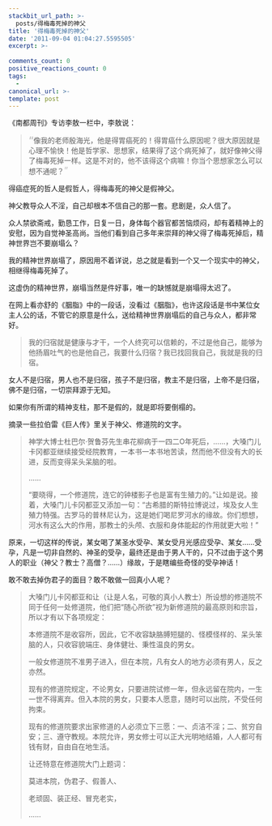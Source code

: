 ```yaml
---
stackbit_url_path: >-
  posts/得梅毒死掉的神父
title: '得梅毒死掉的神父'
date: '2011-09-04 01:04:27.5595505'
excerpt: >-
  
comments_count: 0
positive_reactions_count: 0
tags: 
  - 
canonical_url: >-
template: post
---
```

<p>《南都周刊》专访李敖一栏中，李敖说：</p>  <blockquote>   <p><strong><font color="#c0c0c0" size="4">“</font></strong>像我的老师殷海光，他是得胃癌死的！得胃癌什么原因呢？很大原因就是心理不愉快！他是哲学家、思想家，结果得了这个病死掉了，就好像神父得了梅毒死掉一样。这是不对的，他不该得这个病嘛！你当个思想家怎么可以想不通呢？<font color="#c0c0c0" size="4">”</font></p> </blockquote>  <p>得癌症死的哲人是假哲人，得梅毒死的神父是假神父。</p>  <p>神父教导众人不淫，自己却根本不信自己的那一套。悲剧是，众人信了。</p>  <p>众人禁欲斋戒，勤恳工作，日复一日，身体每个器官都苦恼烦闷，却有着精神上的安慰，因为自觉神圣高尚。当他们看到自己多年来崇拜的神父得了梅毒死掉后，精神世界岂不要崩塌么？</p>  <p>我的精神世界崩塌了，原因用不着详说，总之就是看到一个又一个现实中的神父，相继得梅毒死掉了。</p>  <p>这虚伪的精神世界，崩塌当然是件好事，唯一的缺憾就是崩塌得太迟了。</p>  <p>在网上看亦舒的《胭脂》中的一段话，没看过《胭脂》，也许这段话是书中某位女主人公的话，不管它的原意是什么，送给精神世界崩塌后的自己与众人，都非常好。</p>  <blockquote>   <p>我的归宿就是健康与才干，一个人终究可以信赖的，不过是他自己，能够为他扬眉吐气的也是他自己，我要什么归宿？我已找回我自己，我就是我的归宿。</p> </blockquote>  <p>女人不是归宿，男人也不是归宿，孩子不是归宿，教主不是归宿，上帝不是归宿，佛不是归宿，一切崇拜源于无知。</p>  <p>如果你有所谓的精神支柱，那不是假的，就是即将要倒榻的。</p>  <p>摘录一些拉伯雷《巨人传》里关于神父、修道院的文字。</p>  <blockquote>   <p>神学大博士杜巴尔·贺鲁芬先生串花柳病于一四二O年死后，……，大嗓门儿卡冈都亚继续接受经院教育，一本书一本书地苦读，然而他不但没有大的长进，反而变得呆头呆脑的啦。</p>    <p>……</p>    <p>“要晓得，一个修道院，连它的钟楼影子也是富有生殖力的。”让如是说。接着，大嗓门儿卡冈都亚又添加一句：“古希腊的斯特拉博说过，埃及女人生殖力特强。古罗马的普林尼认为，这是她们喝尼罗河水的缘故。你们想想，河水有这么大的作用，那教士的头颅、衣服和身体能起的作用就更大啦！”</p> </blockquote>  <p>原来，一切这样的传说，某女喝了某圣水受孕、某女受月光感应受孕、某女……受孕，凡是一切非自然的、神圣的受孕，最终还是由于男人干的，只不过由于这个男人的职业（神父？教士？高僧？……）缘故，于是瞎编些奇怪的受孕神话！</p>  <p>敢不敢去掉伪君子的面目？敢不敢做一回真小人呢？</p>  <blockquote>   <p>大嗓门儿卡冈都亚和让（让是人名，可敬的真小人教士）所设想的修道院不同于任何一处修道院，他们把“随心所欲”视为新修道院的最高原则和宗旨，所以才有以下各项规定：</p>    <p>本修道院不是收容所，因此，它不收容缺胳膊短腿的、怪模怪样的、呆头笨脑的人，只收容貌端庄、身体健壮、秉性温良的男女。</p>    <p>一般女修道院不准男子进入，但在本院，凡有女人的地方必须有男人，反之亦然。</p>    <p>现有的修道院规定，不论男女，只要进院试修一年，但永远留在院内，一生一世不得离弃。但入本院的男女，只要本人愿意，随时可以出院，不受任何拘束。</p>    <p>现有的修道院要求出家修道的人必须立下三愿：一、贞洁不淫；二、贫穷自安；三、遵守教规。本院允许，男女修士可以正大光明地结婚，人人都可有钱有财，自由自在地生活。</p>    <p>让还特意在修道院大门上题词：</p>    <p>莫进本院，伪君子、假善人、</p>    <p>老顽固、装正经、冒充老实，</p>    <p>……</p></blockquote>